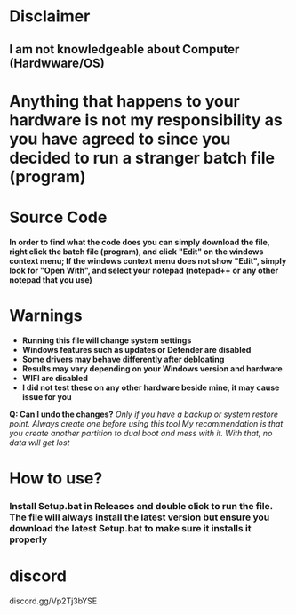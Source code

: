 # Disclaimer

## I am not knowledgeable about Computer (Hardwware/OS)

# Anything that happens to your hardware is not my responsibility as you have agreed to since you decided to run a stranger batch file (program)

# Source Code
**In order to find what the code does you can simply download the file, right click the batch file (program), and click "Edit" on the windows context menu; If the windows context menu does not show "Edit", simply look for "Open With", and select your notepad (notepad++ or any other notepad that you use)**

# Warnings

- **Running this file will change system settings**
- **Windows features such as updates or Defender are disabled**
- **Some drivers may behave differently after debloating**
- **Results may vary depending on your Windows version and hardware**
- **WIFI are disabled**
- **I did not test these on any other hardware beside mine, it may cause issue for you**


**Q: Can I undo the changes?**
*Only if you have a backup or system restore point. Always create one before using this tool*
*My recommendation is that you create another partition to dual boot and mess with it. With that, no data will get lost*

# How to use?
### Install Setup.bat in Releases and double click to run the file. The file will always install the latest version but ensure you download the latest Setup.bat to make sure it installs it properly

# discord
discord.gg/Vp2Tj3bYSE
